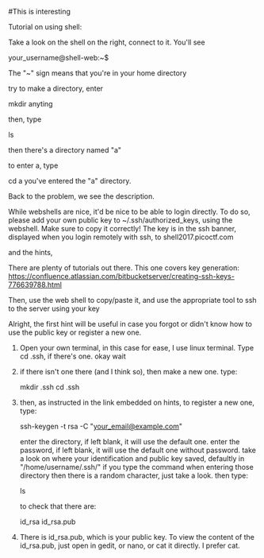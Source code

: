 #This is interesting

Tutorial on using shell:

Take a look on the shell on the right, connect to it.
You'll see 

your_username@shell-web:~$

The "~" sign means that you're in your home directory

try to make a directory, enter

  mkdir anyting

then, type

  ls

then there's a directory named "a"

to enter a, type

  cd a
you've entered the "a" directory.

Back to the problem, we see the description.

While webshells are nice, it'd be nice to be able to login directly. 
To do so, please add your own public key to ~/.ssh/authorized_keys, using the webshell. 
Make sure to copy it correctly! The key is in the ssh banner, displayed when you login remotely with ssh, to shell2017.picoctf.com

and the hints,

There are plenty of tutorials out there. 
This one covers key generation: https://confluence.atlassian.com/bitbucketserver/creating-ssh-keys-776639788.html

Then, use the web shell to copy/paste it, and use the appropriate tool to ssh to the server using your key

Alright, the first hint will be useful in case you forgot or didn't know how to use the public key or register a new one.

1. Open your own terminal, in this case for ease, I use linux terminal. Type cd .ssh, if there's one. okay wait
2. if there isn't one there (and I think so), then make a new one. type:

    mkdir .ssh
    cd .ssh
    
3. then, as instructed in the link embedded on hints, to register a new one, type:

    ssh-keygen -t rsa -C "your_email@example.com"
    
    enter the directory, if left blank, it will use the default one.
    enter the password, if left blank, it will use the default one without password.
    take a look on where your identification and public key saved, defaultly in "/home/username/.ssh/" if you type the command when entering those directory
    then there is a random character, just take a look.
    then type:
    
    ls
    
    to check that there are:
    
    id_rsa      id_rsa.pub
    
4. There is id_rsa.pub, which is your public key. To view the content of the id_rsa.pub, just open in gedit, or nano, or cat it directly. I prefer cat.
  
